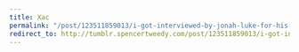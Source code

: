 ```yaml
---
title: Xac
permalink: "/post/123511859013/i-got-interviewed-by-jonah-luke-for-his-new"
redirect_to: http://tumblr.spencertweedy.com/post/123511859013/i-got-interviewed-by-jonah-luke-for-his-new
---
```


